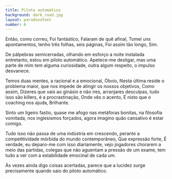 ```yaml
---
title: Piloto automático
background: dark_road.jpg
layout: paradoxotext
number: 6
---
```


Então, como correu, Foi fantástico, Falaram de quê afinal, Tomei uns apontamentos, tenho três folhas, seis páginas, Foi assim tão longo, Sim.

De pálpebras semicerradas, olhando em esforço a noite instalada entretanto, estou em piloto automático. Apetece-me desligar, mas uma parte de mim tem alguma curiosidade, outra algum respeito, o impulso desvanece.

Temos duas mentes, a racional e a emocional, Óbvio, Nesta última reside o problema maior, que nos impede de atingir os nossos objetivos, Como assim, Dizeres que vais ao ginásio e não ires, arranjares desculpas, tudo isso são killers, é a procrastinação, Onde vês o acento, É nisto que o coaching nos ajuda, Brilhante.

Sinto um ligeiro fastio, quase me afogo nas metáforas bonitas, na filosofia vomitada, nos inglesismos forçados, agora imagino quão cansativo é estar comigo.

Tudo isso não passa de uma indústria em crescendo, perante a competitividade mórbida do mundo contemporâneo, Que expressão forte, É verdade, eu deparo-me com isso diariamente, vejo jogadores chorarem a meio das partidas, colegas que não aguentam a pressão de um exame, tem tudo a ver com a estabilidade emocinal de cada um.

Às vezes ainda digo coisas acertadas, parece que a lucidez surge precisamente quando saio do piloto automático.
